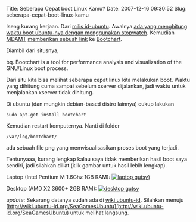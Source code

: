 Title: Seberapa Cepat boot Linux Kamu?
Date: 2007-12-16 09:30:52
Slug: seberapa-cepat-boot-linux-kamu

Iseng kurang kerjaan. Dari [milis id-ubuntu](http://groups.google.com/group/id-ubuntu). Awalnya [ada yang menghitung waktu boot ubuntu-nya dengan menggunakan stopwatch](http://groups.google.com/group/id-ubuntu/msg/7c5f1cce7f1a308f). Kemudian [MDAMT](http://aksi.mdamt.net/) [memberikan sebuah link](http://groups.google.com/group/id-ubuntu/msg/1aef1beec5903fac) ke [Bootchart](http://bootchart.org/).

Diambil dari situsnya,

bq. Bootchart is a tool for performance analysis and visualization of the GNU/Linux boot process.

Dari situ kita bisa melihat seberapa cepat linux kita melakukan boot. Waktu yang dihitung cuma sampai sebelum xserver dijalankan, jadi waktu untuk menjalankan xserver tidak dihitung.

Di ubuntu (dan mungkin debian-based distro lainnya) cukup lakukan

<code>sudo apt-get install bootchart</code>

Kemudian restart komputernya. Nanti di folder 

<code>/var/log/bootchart/</code>

ada sebuah file png yang memvisualisasikan proses boot yang terjadi.

Tentunyaaa, kurang lengkap kalau saya tidak memberikan hasil boot saya sendiri, jadi silahkan diliat (klik gambar untuk hasil lebih lengkap).

Laptop (Intel Pentium M 1.6Ghz 1GB RAM):
[![laptop gutsy](http://kriwil.com/images/thumbnail-laptop-gutsy-20071216-1.png))](http://kriwil.com/images/laptop-gutsy-20071216-1.png)

Desktop (AMD X2 3600+ 2GB RAM):
[![desktop gutsy](http://kriwil.com/images/thumbnail-desktop-gutsy-20071216-1.png)](http://kriwil.com/images/desktop-gutsy-20071216-1.png)

*update*:
Sekarang datanya sudah ada di [wiki ubuntu-id](http://wiki.ubuntu-id.org). Silahkan menuju [http://wiki.ubuntu-id.org/SeaGamesUbuntu](http://wiki.ubuntu-id.org/SeaGamesUbuntu) untuk melihat langsung.